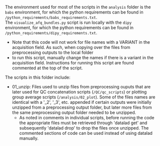 The environment used for most of the scripts in the `analysis` folder is the `babs` environment, for which the python requirements can be found
in `/python_requirements/babs_requirements.txt`.
<br>The `visualize_afq_bundles.py` script is run locally with the `dipy` environment, for which the python requirements can be found in `/python_requirements/dipy_requirements.txt`.
+ Note that this code will not work for file names with a VARIANT in the acquisition field. As such, when copying over the files from preprocessing outputs to the local folder
+ to run this script, manually change the names if there is a variant in the acquisition field. Instructions for running this script are found commented at the top of the script.


The scripts in this folder include:
+ 01_unzip: Files used to unzip files from preprocessing ouputs that are later used for QC concatenation scripts (`/QC/qc_scripts`) or plotting group average scripts (`/analysis/02_plot`).
  Some of the files names are identical with a '_2', '_3', etc. appended if certain outputs were initially unzipped from a preprocessing output folder,
  but later more files from the same preprocessing output folder needed to be unzipped.
  + As noted in comments in individual scripts, before running the code the appropriate files must be retrieved through 'datalad get' and subsequently 'datalad drop' to drop the files once unzipped.
    The commented sections of code can be used instead of using datalad manually.
